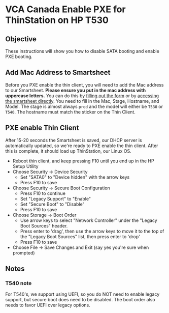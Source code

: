 # VCA Canada Enable PXE for ThinStation on HP T530

## Objective

These instructions will show you how to disable SATA booting and enable PXE booting. 

## Add Mac Address to Smartsheet

Before you PXE enable the thin client, you will need to add the Mac address to our Smartsheet. **Please ensure you put in the mac address with uppercase letters.** You can do this by [filling out the form](https://app.smartsheet.com/b/form/8d0cb66b6c024986930edec268d4420d) or by [accessing the smartsheet directly](https://app.smartsheet.com/sheets/4FGfG9QcC9m8gx8w2FvFV5653jPWqjh2WRXxP6w1?view=grid). You need to fill in the Mac, Stage, Hostname, and Model. The stage is almost always `prod` and the model will either be `T530` or `T540`. The hostname must match the sticker on the Thin Client.

## PXE enable Thin Client

After 15-20 seconds the Smartsheet is saved, our DHCP server is automatically updated, so we're ready to PXE enable the thin client. After this is complete, it should load up ThinStation, our Linux OS.

* Reboot thin client, and keep pressing F10 until you end up in the HP Setup Utility
* Choose Security -> Device Security
  * Set "SATA0" to "Device hidden" with the arrow keys
  * Press F10 to save
* Choose Security -> Secure Boot Configuration
  * Press F10 to continue
  * Set "Legacy Support" to "Enable"
  * Set "Secure Boot" to "Disable"
  * Press F10 to save
* Choose Storage -> Boot Order
  * Use arrow keys to select "Network Controller" under the "Legacy Boot Sources" header.
  * Press enter to 'drag', then use the arrow keys to move it to the top of the "Legacy Boot Sources" list, then press enter to 'drop'
  * Press F10 to save
* Choose File -> Save Changes and Exit (say yes you're sure when prompted)

## Notes

### T540 note

For T540's, we support using UEFI, so you do NOT need to enable legacy support, but secure boot does need to be disabled. The boot order also needs to favor UEFI over legacy options. 
